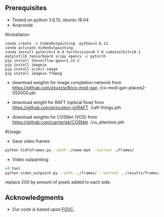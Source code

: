 ## Prerequisites
- Tested on python 3.6.13, ubuntu 18.04 
- Anaconda

#Installation 

```
conda create -n VideoOutpainting -python=3.6.13
conda activate VideoOutpainting
conda install pytorch=1.6.0 torchvision=0.7.0 cudatoolkit=10.1 matplotlib tensorboard scipy opencv -c pytorch
pip install tensorflow-gpu==1.15.2
pip install imageio
pip install scikit-image
pip install imageio-ffmpeg
```

- download weights for image completion network from https://github.com/zsyzzsoft/co-mod-gan 
    ./co-mod-gan-places2-050000.pkl

- download weight for RAFT (optical flow) from https://github.com/princeton-vl/RAFT
     ./raft-things.pth

- download weights for COSNet (VOS) from https://github.com/carrierlxk/COSNet
     ./co_attention.pth

#Usage

- Save video frames
```bash
python VidToFrames.py --path ./name.mp4 --outroot ./frames/
```

- Video outpainting:
```bash
cd tool
python video_outpaint.py --path ../frames/ --outroot ../results/frames/ --W_scale 200
```
replace 200 by amount of pixels added to each side.


## Acknowledgments
- Our code is based upon [FGVC](https://github.com/vt-vl-lab/FGVC/).
